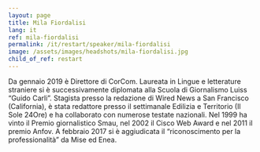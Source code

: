 ```yaml
---
layout: page
title: Mila Fiordalisi
lang: it
ref: mila-fiordalisi
permalink: /it/restart/speaker/mila-fiordalisi
image: /assets/images/headshots/mila-fiordalisi.jpg
child_of_ref: restart
---
```


Da gennaio 2019 è Direttore di CorCom. Laureata in Lingue e letterature straniere si è successivamente diplomata alla Scuola di Giornalismo Luiss “Guido Carli”. Stagista presso la redazione di Wired News a San Francisco (California), è stata redattore presso il settimanale Edilizia e Territorio (Il Sole 24Ore) e ha collaborato con numerose testate nazionali. Nel 1999 ha vinto il Premio giornalistico Smau, nel 2002 il Cisco Web Award e nel 2011 il premio Anfov. A febbraio 2017 si è aggiudicata il “riconoscimento per la professionalità” da Mise ed Enea.
